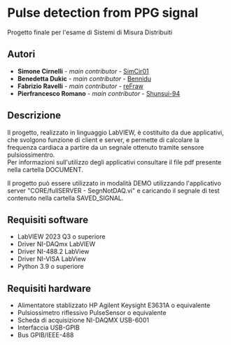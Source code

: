# Pulse detection from PPG signal
Progetto finale per l'esame di Sistemi di Misura Distribuiti  

## Autori
* **Simone Cirnelli** - *main contributor* - [SimCir01](https://github.com/SimCir01)
* **Benedetta Dukic** - *main contributor* - [Bennidu](https://github.com/Bennidu) 
* **Fabrizio Ravelli** - *main contributor* - [reFraw](https://github.com/reFraw)
* **Pierfrancesco Romano** - *main contributor* - [Shunsui-94](https://github.com/Shunsui-94)

## Descrizione
Il progetto, realizzato in linguaggio LabVIEW, è costituito da due applicativi, che svolgono funzione di client e server, e permette di calcolare la frequenza cardiaca a partire da un segnale ottenuto tramite sensore pulsiossimentro.  
Per informazioni sull'utilizzo degli applicativi consultare il file pdf presente nella cartella DOCUMENT.  

Il progetto può essere utilizzato in modalità DEMO utilizzando l'applicativo server "CORE/fullSERVER - SegnNotDAQ.vi" e caricando il segnale di test contenuto nella cartella SAVED_SIGNAL.

## Requisiti software
* LabVIEW 2023 Q3 o superiore
* Driver NI-DAQmx LabVIEW
* Driver NI-488.2 LabView
* Driver NI-VISA LabView
* Python 3.9 o superiore

## Requisiti hardware
* Alimentatore stablizzato HP Agilent Keysight E3631A o equivalente
* Pulsiossimetro riflessivo PulseSensor o equivalente
* Scheda di acquisizione NI-DAQMX USB-6001
* Interfaccia USB-GPIB
* Bus GPIB/IEEE-488
